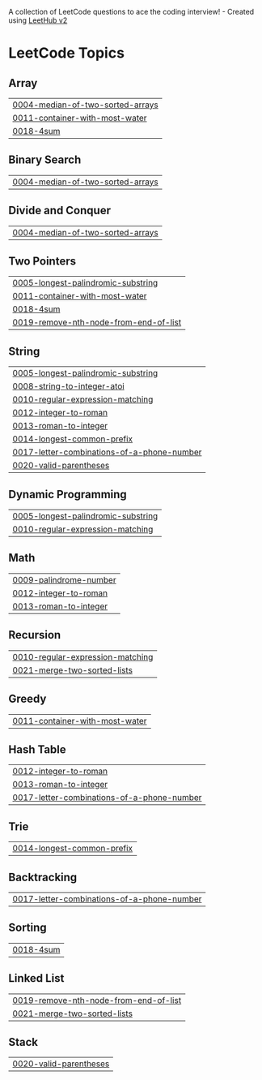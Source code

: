 A collection of LeetCode questions to ace the coding interview! - Created using [LeetHub v2](https://github.com/arunbhardwaj/LeetHub-2.0)
<!---LeetCode Topics Start-->
# LeetCode Topics
## Array
|  |
| ------- |
| [0004-median-of-two-sorted-arrays](https://github.com/PravallikaSingam/LeetCode/tree/master/0004-median-of-two-sorted-arrays) |
| [0011-container-with-most-water](https://github.com/PravallikaSingam/LeetCode/tree/master/0011-container-with-most-water) |
| [0018-4sum](https://github.com/PravallikaSingam/LeetCode/tree/master/0018-4sum) |
## Binary Search
|  |
| ------- |
| [0004-median-of-two-sorted-arrays](https://github.com/PravallikaSingam/LeetCode/tree/master/0004-median-of-two-sorted-arrays) |
## Divide and Conquer
|  |
| ------- |
| [0004-median-of-two-sorted-arrays](https://github.com/PravallikaSingam/LeetCode/tree/master/0004-median-of-two-sorted-arrays) |
## Two Pointers
|  |
| ------- |
| [0005-longest-palindromic-substring](https://github.com/PravallikaSingam/LeetCode/tree/master/0005-longest-palindromic-substring) |
| [0011-container-with-most-water](https://github.com/PravallikaSingam/LeetCode/tree/master/0011-container-with-most-water) |
| [0018-4sum](https://github.com/PravallikaSingam/LeetCode/tree/master/0018-4sum) |
| [0019-remove-nth-node-from-end-of-list](https://github.com/PravallikaSingam/LeetCode/tree/master/0019-remove-nth-node-from-end-of-list) |
## String
|  |
| ------- |
| [0005-longest-palindromic-substring](https://github.com/PravallikaSingam/LeetCode/tree/master/0005-longest-palindromic-substring) |
| [0008-string-to-integer-atoi](https://github.com/PravallikaSingam/LeetCode/tree/master/0008-string-to-integer-atoi) |
| [0010-regular-expression-matching](https://github.com/PravallikaSingam/LeetCode/tree/master/0010-regular-expression-matching) |
| [0012-integer-to-roman](https://github.com/PravallikaSingam/LeetCode/tree/master/0012-integer-to-roman) |
| [0013-roman-to-integer](https://github.com/PravallikaSingam/LeetCode/tree/master/0013-roman-to-integer) |
| [0014-longest-common-prefix](https://github.com/PravallikaSingam/LeetCode/tree/master/0014-longest-common-prefix) |
| [0017-letter-combinations-of-a-phone-number](https://github.com/PravallikaSingam/LeetCode/tree/master/0017-letter-combinations-of-a-phone-number) |
| [0020-valid-parentheses](https://github.com/PravallikaSingam/LeetCode/tree/master/0020-valid-parentheses) |
## Dynamic Programming
|  |
| ------- |
| [0005-longest-palindromic-substring](https://github.com/PravallikaSingam/LeetCode/tree/master/0005-longest-palindromic-substring) |
| [0010-regular-expression-matching](https://github.com/PravallikaSingam/LeetCode/tree/master/0010-regular-expression-matching) |
## Math
|  |
| ------- |
| [0009-palindrome-number](https://github.com/PravallikaSingam/LeetCode/tree/master/0009-palindrome-number) |
| [0012-integer-to-roman](https://github.com/PravallikaSingam/LeetCode/tree/master/0012-integer-to-roman) |
| [0013-roman-to-integer](https://github.com/PravallikaSingam/LeetCode/tree/master/0013-roman-to-integer) |
## Recursion
|  |
| ------- |
| [0010-regular-expression-matching](https://github.com/PravallikaSingam/LeetCode/tree/master/0010-regular-expression-matching) |
| [0021-merge-two-sorted-lists](https://github.com/PravallikaSingam/LeetCode/tree/master/0021-merge-two-sorted-lists) |
## Greedy
|  |
| ------- |
| [0011-container-with-most-water](https://github.com/PravallikaSingam/LeetCode/tree/master/0011-container-with-most-water) |
## Hash Table
|  |
| ------- |
| [0012-integer-to-roman](https://github.com/PravallikaSingam/LeetCode/tree/master/0012-integer-to-roman) |
| [0013-roman-to-integer](https://github.com/PravallikaSingam/LeetCode/tree/master/0013-roman-to-integer) |
| [0017-letter-combinations-of-a-phone-number](https://github.com/PravallikaSingam/LeetCode/tree/master/0017-letter-combinations-of-a-phone-number) |
## Trie
|  |
| ------- |
| [0014-longest-common-prefix](https://github.com/PravallikaSingam/LeetCode/tree/master/0014-longest-common-prefix) |
## Backtracking
|  |
| ------- |
| [0017-letter-combinations-of-a-phone-number](https://github.com/PravallikaSingam/LeetCode/tree/master/0017-letter-combinations-of-a-phone-number) |
## Sorting
|  |
| ------- |
| [0018-4sum](https://github.com/PravallikaSingam/LeetCode/tree/master/0018-4sum) |
## Linked List
|  |
| ------- |
| [0019-remove-nth-node-from-end-of-list](https://github.com/PravallikaSingam/LeetCode/tree/master/0019-remove-nth-node-from-end-of-list) |
| [0021-merge-two-sorted-lists](https://github.com/PravallikaSingam/LeetCode/tree/master/0021-merge-two-sorted-lists) |
## Stack
|  |
| ------- |
| [0020-valid-parentheses](https://github.com/PravallikaSingam/LeetCode/tree/master/0020-valid-parentheses) |
<!---LeetCode Topics End-->